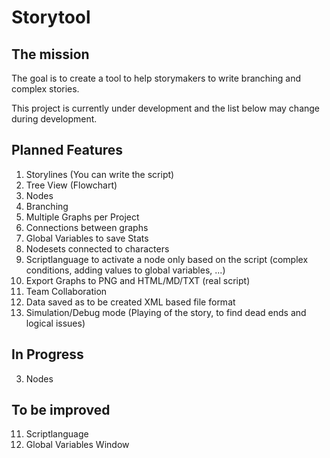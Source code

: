 # Storytool
## The mission
The goal is to create a tool to help storymakers to write branching and complex stories.

This project is currently under development and the list below may change during development.

## Planned Features
1. Storylines (You can write the script)
2. Tree View (Flowchart)
3. Nodes
4. Branching
5. Multiple Graphs per Project
6. Connections between graphs
7. Global Variables to save Stats
8. Nodesets connected to characters
11. Scriptlanguage to activate a node only based on the script (complex conditions, adding values to global variables, ...)
12. Export Graphs to PNG and HTML/MD/TXT (real script)
13. Team Collaboration
14. Data saved as to be created XML based file format
15. Simulation/Debug mode (Playing of the story, to find dead ends and logical issues)

## In Progress
3. Nodes


## To be improved
11. Scriptlanguage
7. Global Variables Window
